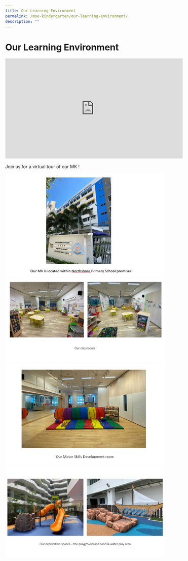 ```yaml
---
title: Our Learning Environment
permalink: /moe-kindergarten/our-learning-environment/
description: ""
---
```

# **Our Learning Environment**

<iframe width="560" height="315" src="https://www.youtube.com/embed/sC160_SpgCg?wmode=transparent&amp;playlist=sC160_SpgCg&amp;loop=1" title="YouTube video player" frameborder="0" allow="accelerometer; autoplay; clipboard-write; encrypted-media; gyroscope; picture-in-picture" allowfullscreen></iframe>

Join us for a virtual tour of our MK !

<img src="/images/MK_Learning_Env_pic_01.jpg">

<img src="/images/MK_Learning_Env_pic_02.jpg">
<img src="/images/MK_Learning_Env_pic_03.jpg">
<img src="/images/MK_Learning_Env_pic_04.jpg">